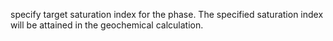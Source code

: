 specify target saturation index for the phase. The specified saturation index will be attained in the geochemical calculation.
